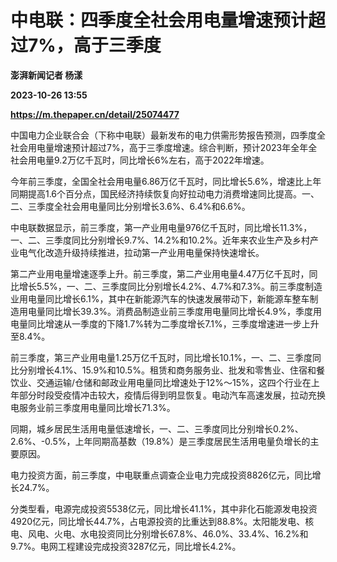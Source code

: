 # 中电联：四季度全社会用电量增速预计超过7%，高于三季度
**澎湃新闻记者 杨漾**

**2023-10-26 13:55**

**https://m.thepaper.cn/detail/25074477**

中国电力企业联合会（下称中电联）最新发布的电力供需形势报告预测，四季度全社会用电量增速预计超过7%，高于三季度增速。综合判断，预计2023年全年全社会用电量9.2万亿千瓦时，同比增长6%左右，高于2022年增速。

今年前三季度，全国全社会用电量6.86万亿千瓦时，同比增长5.6%，增速比上年同期提高1.6个百分点，国民经济持续恢复向好拉动电力消费增速同比提高。一、二、三季度全社会用电量同比分别增长3.6%、6.4%和6.6%。

中电联数据显示，前三季度，第一产业用电量976亿千瓦时，同比增长11.3%，一、二、三季度同比分别增长9.7%、14.2%和10.2%。近年来农业生产及乡村产业电气化改造升级持续推进，拉动第一产业用电量保持快速增长。

第二产业用电量增速逐季上升。前三季度，第二产业用电量4.47万亿千瓦时，同比增长5.5%，一、二、三季度同比分别增长4.2%、4.7%和7.3%。前三季度制造业用电量同比增长6.1%，其中在新能源汽车的快速发展带动下，新能源车整车制造用电量同比增长39.3%。消费品制造业前三季度用电量同比增长4.9%，季度用电量同比增速从一季度的下降1.7%转为二季度增长7.1%，三季度增速进一步上升至8.4%。

前三季度，第三产业用电量1.25万亿千瓦时，同比增长10.1%，一、二、三季度同比分别增长4.1%、15.9%和10.5%。租赁和商务服务业、批发和零售业、住宿和餐饮业、交通运输/仓储和邮政业用电量同比增速处于12%～15%，这四个行业在上年部分时段受疫情冲击较大，疫情后得到明显恢复。电动汽车高速发展，拉动充换电服务业前三季度用电量同比增长71.3%。

同期，城乡居民生活用电量低速增长，一、二、三季度同比分别增长0.2%、2.6%、-0.5%，上年同期高基数（19.8%）是三季度居民生活用电量负增长的主要原因。

电力投资方面，前三季度，中电联重点调查企业电力完成投资8826亿元，同比增长24.7%。

分类型看，电源完成投资5538亿元，同比增长41.1%，其中非化石能源发电投资4920亿元，同比增长44.7%，占电源投资的比重达到88.8%。太阳能发电、核电、风电、火电、水电投资同比分别增长67.8%、46.0%、33.4%、16.2%和9.7%。电网工程建设完成投资3287亿元，同比增长4.2%。